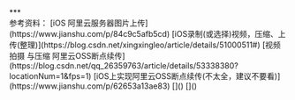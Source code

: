 <br/>
***
<br/>
参考资料：
[iOS 阿里云服务器图片上传](https://www.jianshu.com/p/84c9c5afb5cd)
[iOS录制(或选择)视频，压缩、上传(整理)](https://blog.csdn.net/xingxingleo/article/details/51000511#)
[视频 拍摄 与压缩 阿里云OSS断点续传](https://blog.csdn.net/qq_26359763/article/details/53338380?locationNum=1&fps=1)
[iOS上实现阿里云OSS断点续传(不太全，建议不要看)](https://www.jianshu.com/p/62653a13ae83)
[]()
[]()
